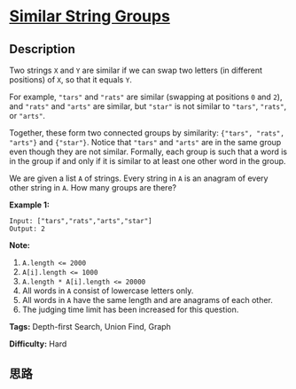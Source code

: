 # [Similar String Groups][title]

## Description

Two strings `X` and `Y` are similar if we can swap two letters (in different
positions) of `X`, so that it equals `Y`.

For example, `"tars"` and `"rats"` are similar (swapping at positions `0` and
`2`), and `"rats"` and `"arts"` are similar, but `"star"` is not similar to
`"tars"`, `"rats"`, or `"arts"`.

Together, these form two connected groups by similarity: `{"tars", "rats",
"arts"}` and `{"star"}`.  Notice that `"tars"` and `"arts"` are in the same
group even though they are not similar.  Formally, each group is such that a
word is in the group if and only if it is similar to at least one other word
in the group.

We are given a list `A` of strings.  Every string in `A` is an anagram of
every other string in `A`.  How many groups are there?

**Example 1:**
            Input: ["tars","rats","arts","star"]    Output: 2

**Note:**

  1. `A.length <= 2000`
  2. `A[i].length <= 1000`
  3. `A.length * A[i].length <= 20000`
  4. All words in `A` consist of lowercase letters only.
  5. All words in `A` have the same length and are anagrams of each other.
  6. The judging time limit has been increased for this question.


**Tags:** Depth-first Search, Union Find, Graph

**Difficulty:** Hard

## 思路

[title]: https://leetcode.com/problems/similar-string-groups
